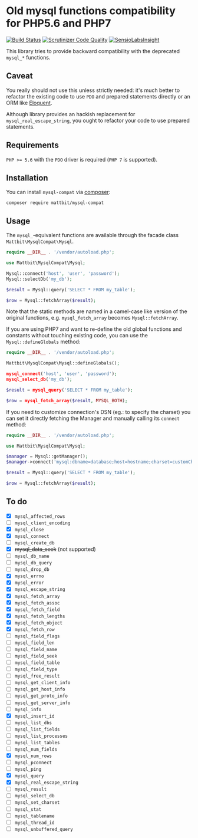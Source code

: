 
# Old mysql functions compatibility for PHP5.6 and PHP7

[![Build Status](https://travis-ci.org/mattbit/mysql-compat.svg?branch=master)](https://travis-ci.org/mattbit/mysql-compat)
[![Scrutinizer Code Quality](https://scrutinizer-ci.com/g/mattbit/mysql-compat/badges/quality-score.png?b=master)](https://scrutinizer-ci.com/g/mattbit/mysql-compat/?branch=master)
[![SensioLabsInsight](https://insight.sensiolabs.com/projects/d9fcd340-4f29-46ac-966a-9df364b87aae/mini.png)](https://insight.sensiolabs.com/projects/d9fcd340-4f29-46ac-966a-9df364b87aae)

This library tries to provide backward compatibility with the deprecated `mysql_*` functions.

## Caveat

You really should not use this unless strictly needed: it's much better to refactor the existing code to use `PDO` and prepared statements directly or an ORM like [Eloquent](https://github.com/illuminate/database).

Although library provides an hackish replacement for `mysql_real_escape_string`, you ought to refactor your code to use prepared statements.

## Requirements

`PHP >= 5.6` with the `PDO` driver is required (`PHP 7` is supported).

## Installation

You can install `mysql-compat` via [composer](https://getcomposer.org/):

```
composer require mattbit/mysql-compat
```

## Usage

The `mysql_`-equivalent functions are available through the facade class `Mattbit\MysqlCompat\Mysql`.

```php
require __DIR__ . '/vendor/autoload.php';

use Mattbit\MysqlCompat\Mysql;

Mysql::connect('host', 'user', 'password');
Mysql::selectDb('my_db');

$result = Mysql::query('SELECT * FROM my_table');

$row = Mysql::fetchArray($result);
```

Note that the static methods are named in a camel-case like version of the original functions, e.g. `mysql_fetch_array` becomes `Mysql::fetchArray`.

If you are using PHP7 and want to re-define the old global functions and constants without touching existing code, you can use the `Mysql::defineGlobals` method:

```php
require __DIR__ . '/vendor/autoload.php';

Mattbit\MysqlCompat\Mysql::defineGlobals();

mysql_connect('host', 'user', 'password');
mysql_select_db('my_db');

$result = mysql_query('SELECT * FROM my_table');

$row = mysql_fetch_array($result, MYSQL_BOTH);
```

If you need to customize connection's DSN (eg.: to specify the charset) you can set it directly fetching the Manager and manually calling its `connect` method:

```php
require __DIR__ . '/vendor/autoload.php';

use Mattbit\MysqlCompat\Mysql;

$manager = Mysql::getManager();
$manager->connect('mysql:dbname=database;host=hostname;charset=customCharset', 'user', 'password');

$result = Mysql::query('SELECT * FROM my_table');

$row = Mysql::fetchArray($result);
```

## To do

- [X] `mysql_​affected_​rows`
- [ ] `mysql_​client_​encoding`
- [X] `mysql_​close`
- [X] `mysql_​connect`
- [ ] `mysql_​create_​db`
- [X] ~~mysql_​data_​seek~~ (not supported)
- [ ] `mysql_​db_​name`
- [ ] `mysql_​db_​query`
- [ ] `mysql_​drop_​db`
- [X] `mysql_​errno`
- [X] `mysql_​error`
- [X] `mysql_​escape_​string`
- [X] `mysql_​fetch_​array`
- [X] `mysql_​fetch_​assoc`
- [X] `mysql_​fetch_​field`
- [X] `mysql_​fetch_​lengths`
- [X] `mysql_​fetch_​object`
- [X] `mysql_​fetch_​row`
- [ ] `mysql_​field_​flags`
- [ ] `mysql_​field_​len`
- [ ] `mysql_​field_​name`
- [ ] `mysql_​field_​seek`
- [ ] `mysql_​field_​table`
- [ ] `mysql_​field_​type`
- [ ] `mysql_​free_​result`
- [ ] `mysql_​get_​client_​info`
- [ ] `mysql_​get_​host_​info`
- [ ] `mysql_​get_​proto_​info`
- [ ] `mysql_​get_​server_​info`
- [ ] `mysql_​info`
- [X] `mysql_​insert_​id`
- [ ] `mysql_​list_​dbs`
- [ ] `mysql_​list_​fields`
- [ ] `mysql_​list_​processes`
- [ ] `mysql_​list_​tables`
- [ ] `mysql_​num_​fields`
- [X] `mysql_​num_​rows`
- [ ] `mysql_​pconnect`
- [ ] `mysql_​ping`
- [X] `mysql_​query`
- [X] `mysql_​real_​escape_​string`
- [ ] `mysql_​result`
- [ ] `mysql_​select_​db`
- [ ] `mysql_​set_​charset`
- [ ] `mysql_​stat`
- [ ] `mysql_​tablename`
- [ ] `mysql_​thread_​id`
- [ ] `mysql_​unbuffered_​query`
